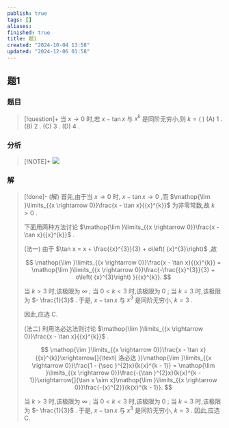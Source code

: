 ```yaml
---
publish: true
tags: []
aliases: 
finished: true
title: 题1
created: "2024-10-04 13:58"
updated: "2024-12-06 01:58"
---
```

## 题1
### 题目
> [!question]+
> 当 $x \rightarrow 0$ 时,若 $x - \tan x$ 与 ${x}^{k}$ 是同阶无穷小,则 $k = \left( \;\right)$
> (A) 1 . (B) 2 . (C) 3 . (D) 4 .
### 分析
> [!NOTE]+
> ![](https://img.hwenyi.live/202412060958875.webp)
### 解
> [!done]-
> (解) 首先,由于当 $x \rightarrow 0$ 时, $x - \tan x \rightarrow 0$ ,而 $\mathop{\lim }\limits_{{x \rightarrow 0}}\frac{x - \tan x}{{x}^{k}}$ 为非零常数,故 $k > 0$ .
> 
> 下面用两种方法讨论 $\mathop{\lim }\limits_{{x \rightarrow 0}}\frac{x - \tan x}{{x}^{k}}$ .
> 
> (法一) 由于 $\tan x = x + \frac{{x}^{3}}{3} + o\left( {x}^{3}\right)$ ,故
> 
> $$
> \mathop{\lim }\limits_{{x \rightarrow 0}}\frac{x - \tan x}{{x}^{k}} = \mathop{\lim }\limits_{{x \rightarrow 0}}\frac{-\frac{{x}^{3}}{3} + o\left( {x}^{3}\right) }{{x}^{k}}.
> $$
> 
> 当 $k > 3$ 时,该极限为 $\infty$ ; 当 $0 < k < 3$ 时,该极限为 0 ; 当 $k = 3$ 时,该极限为 $- \frac{1}{3}$ . 于是, $x - \tan x$ 与 ${x}^{3}$ 是同阶无穷小, $k = 3$ .
> 
> 因此,应选 C.
> 
> (法二) 利用洛必达法则讨论 $\mathop{\lim }\limits_{{x \rightarrow 0}}\frac{x - \tan x}{{x}^{k}}$ .
> 
> $$
> \mathop{\lim }\limits_{{x \rightarrow 0}}\frac{x - \tan x}{{x}^{k}}\xrightarrow[]{\text{ 洛必达 }}\mathop{\lim }\limits_{{x \rightarrow 0}}\frac{1 - {\sec }^{2}x}{k{x}^{k - 1}} = \mathop{\lim }\limits_{{x \rightarrow 0}}\frac{-{\tan }^{2}x}{k{x}^{k - 1}}\xrightarrow[]{\tan x \sim x}\mathop{\lim }\limits_{{x \rightarrow 0}}\frac{-{x}^{2}}{k{x}^{k - 1}}.
> $$
> 
> 当 $k > 3$ 时,该极限为 $\infty$ ; 当 $0 < k < 3$ 时,该极限为 0 ; 当 $k = 3$ 时,该极限为 $- \frac{1}{3}$ . 于是, $x - \tan x$ 与 ${x}^{3}$ 是同阶无穷小, $k = 3$ . 因此,应选 C.
